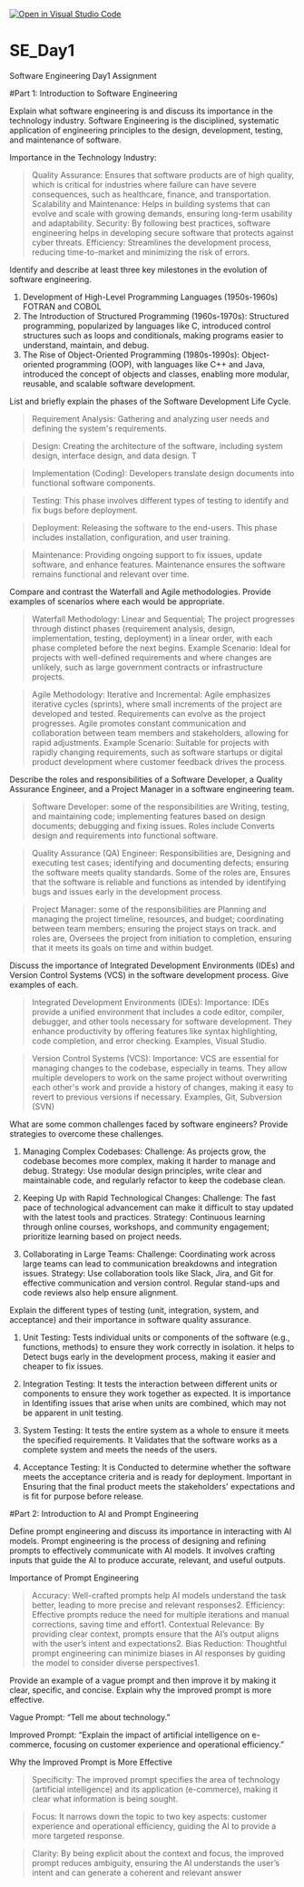 [![Open in Visual Studio Code](https://classroom.github.com/assets/open-in-vscode-2e0aaae1b6195c2367325f4f02e2d04e9abb55f0b24a779b69b11b9e10269abc.svg)](https://classroom.github.com/online_ide?assignment_repo_id=15567093&assignment_repo_type=AssignmentRepo)
# SE_Day1
Software Engineering Day1 Assignment

#Part 1: Introduction to Software Engineering

Explain what software engineering is and discuss its importance in the technology industry.
Software Engineering is the disciplined, systematic application of engineering principles to the design, development, testing, and maintenance of software.

Importance in the Technology Industry:

>Quality Assurance: Ensures that software products are of high quality, which is critical for industries where failure can have severe consequences, such as healthcare, finance, and transportation.
>Scalability and Maintenance: Helps in building systems that can evolve and scale with growing demands, ensuring long-term usability and adaptability.
>Security: By following best practices, software engineering helps in developing secure software that protects against cyber threats.
>Efficiency: Streamlines the development process, reducing time-to-market and minimizing the risk of errors.

Identify and describe at least three key milestones in the evolution of software engineering.
1) Development of High-Level Programming Languages (1950s-1960s) FOTRAN and COBOL
2) The Introduction of Structured Programming (1960s-1970s):
Structured programming, popularized by languages like C, introduced control structures such as loops and conditionals, making programs easier to understand, maintain, and debug.
3) The Rise of Object-Oriented Programming (1980s-1990s):
Object-oriented programming (OOP), with languages like C++ and Java, introduced the concept of objects and classes, enabling more modular, reusable, and scalable software development.

List and briefly explain the phases of the Software Development Life Cycle.
>Requirement Analysis:
Gathering and analyzing user needs and defining the system's requirements.

>Design:
Creating the architecture of the software, including system design, interface design, and data design. T

>Implementation (Coding):
 Developers translate design documents into functional software components.

>Testing:
 This phase involves different types of testing to identify and fix bugs before deployment.

>Deployment:
Releasing the software to the end-users. This phase includes installation, configuration, and user training.

>Maintenance:
Providing ongoing support to fix issues, update software, and enhance features. Maintenance ensures the software remains functional and relevant over time.

Compare and contrast the Waterfall and Agile methodologies. Provide examples of scenarios where each would be appropriate.
>Waterfall Methodology:
Linear and Sequential; The project progresses through distinct phases (requirement analysis, design, implementation, testing, deployment) in a linear order, with each phase completed before the next begins.
Example Scenario: Ideal for projects with well-defined requirements and where changes are unlikely, such as large government contracts or infrastructure projects.

>Agile Methodology:
Iterative and Incremental: Agile emphasizes iterative cycles (sprints), where small increments of the project are developed and tested. Requirements can evolve as the project progresses. Agile promotes constant communication and collaboration between team members and stakeholders, allowing for rapid adjustments.
Example Scenario: Suitable for projects with rapidly changing requirements, such as software startups or digital product development where customer feedback drives the process.

Describe the roles and responsibilities of a Software Developer, a Quality Assurance Engineer, and a Project Manager in a software engineering team.
>Software Developer:
some of the responsibilities are Writing, testing, and maintaining code; implementing features based on design documents; debugging and fixing issues. Roles include Converts design and requirements into functional software.

>Quality Assurance (QA) Engineer:
Responsibilities are, Designing and executing test cases; identifying and documenting defects; ensuring the software meets quality standards. Some of the roles are, Ensures that the software is reliable and functions as intended by identifying bugs and issues early in the development process.

>Project Manager:
some of the responsibilities are Planning and managing the project timeline, resources, and budget; coordinating between team members; ensuring the project stays on track. and roles are, Oversees the project from initiation to completion, ensuring that it meets its goals on time and within budget.

Discuss the importance of Integrated Development Environments (IDEs) and Version Control Systems (VCS) in the software development process. Give examples of each.
>Integrated Development Environments (IDEs):
Importance: IDEs provide a unified environment that includes a code editor, compiler, debugger, and other tools necessary for software development. They enhance productivity by offering features like syntax highlighting, code completion, and error checking. Examples, Visual Studio.

>Version Control Systems (VCS):
Importance: VCS are essential for managing changes to the codebase, especially in teams. They allow multiple developers to work on the same project without overwriting each other's work and provide a history of changes, making it easy to revert to previous versions if necessary. Examples, Git, Subversion (SVN)

What are some common challenges faced by software engineers? Provide strategies to overcome these challenges.
1) Managing Complex Codebases:
Challenge: As projects grow, the codebase becomes more complex, making it harder to manage and debug.
Strategy: Use modular design principles, write clear and maintainable code, and regularly refactor to keep the codebase clean.

2) Keeping Up with Rapid Technological Changes:
Challenge: The fast pace of technological advancement can make it difficult to stay updated with the latest tools and practices.
Strategy: Continuous learning through online courses, workshops, and community engagement; prioritize learning based on project needs.

3) Collaborating in Large Teams:
Challenge: Coordinating work across large teams can lead to communication breakdowns and integration issues.
Strategy: Use collaboration tools like Slack, Jira, and Git for effective communication and version control. Regular stand-ups and code reviews also help ensure alignment.

Explain the different types of testing (unit, integration, system, and acceptance) and their importance in software quality assurance.
1) Unit Testing:
Tests individual units or components of the software (e.g., functions, methods) to ensure they work correctly in isolation. it helps to Detect bugs early in the development process, making it easier and cheaper to fix issues.

2) Integration Testing:
It tests the interaction between different units or components to ensure they work together as expected.
It is importance in Identifing issues that arise when units are combined, which may not be apparent in unit testing.

3) System Testing:
It tests the entire system as a whole to ensure it meets the specified requirements.
It Validates that the software works as a complete system and meets the needs of the users.

4) Acceptance Testing:
It is Conducted to determine whether the software meets the acceptance criteria and is ready for deployment.
Important in Ensuring that the final product meets the stakeholders' expectations and is fit for purpose before release.


#Part 2: Introduction to AI and Prompt Engineering


Define prompt engineering and discuss its importance in interacting with AI models.
Prompt engineering is the process of designing and refining prompts to effectively communicate with AI models. It involves crafting inputs that guide the AI to produce accurate, relevant, and useful outputs.

 Importance of Prompt Engineering
>Accuracy: Well-crafted prompts help AI models understand the task better, leading to more precise and relevant responses2.
>Efficiency: Effective prompts reduce the need for multiple iterations and manual corrections, saving time and effort1.
>Contextual Relevance: By providing clear context, prompts ensure that the AI’s output aligns with the user’s intent and expectations2.
>Bias Reduction: Thoughtful prompt engineering can minimize biases in AI responses by guiding the model to consider diverse perspectives1.


Provide an example of a vague prompt and then improve it by making it clear, specific, and concise. Explain why the improved prompt is more effective.

Vague Prompt: “Tell me about technology.”

Improved Prompt: “Explain the impact of artificial intelligence on e-commerce, focusing on customer experience and operational efficiency.”

Why the Improved Prompt is More Effective
>Specificity: The improved prompt specifies the area of technology (artificial intelligence) and its application (e-commerce), making it clear what information is being sought.

>Focus: It narrows down the topic to two key aspects: customer experience and operational efficiency, guiding the AI to provide a more targeted response.

>Clarity: By being explicit about the context and focus, the improved prompt reduces ambiguity, ensuring the AI understands the user’s intent and can generate a coherent and relevant answer